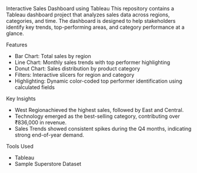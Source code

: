 Interactive Sales Dashboard using Tableau
This repository contains a Tableau dashboard project that analyzes sales data across regions, categories, and time. The dashboard is designed to help stakeholders identify key trends, top-performing areas, and category performance at a glance.

Features
-  Bar Chart: Total sales by region
-  Line Chart: Monthly sales trends with top performer highlighting
-  Donut Chart: Sales distribution by product category
-  Filters: Interactive slicers for region and category
-  Highlighting: Dynamic color-coded top performer identification using calculated fields

Key Insights
- West Regionachieved the highest sales, followed by East and Central.
- Technology emerged as the best-selling category, contributing over ₹836,000 in revenue.
- Sales Trends showed consistent spikes during the Q4 months, indicating strong end-of-year demand.

Tools Used
- Tableau 
- Sample Superstore Dataset
